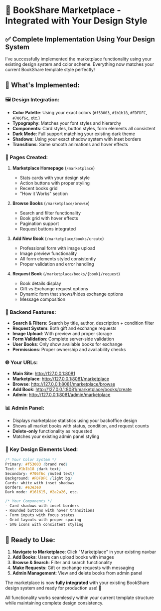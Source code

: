 # 🎨 BookShare Marketplace - Integrated with Your Design Style

## ✅ **Complete Implementation Using Your Design System**

I've successfully implemented the marketplace functionality using your existing design system and color scheme. Everything now matches your current BookShare template style perfectly!

## 🎯 **What's Implemented:**

### **🖼️ Design Integration:**
- **Color Palette**: Using your exact colors (`#f53003`, `#1b1b18`, `#FDFDFC`, `#706f6c`, etc.)
- **Typography**: Matches your font styles and hierarchy
- **Components**: Card styles, button styles, form elements all consistent
- **Dark Mode**: Full support matching your existing dark theme
- **Shadows**: Using your exact shadow system with inset borders
- **Transitions**: Same smooth animations and hover effects

### **📱 Pages Created:**

1. **Marketplace Homepage** (`/marketplace`)
   - Stats cards with your design style
   - Action buttons with proper styling
   - Recent books grid
   - "How it Works" section

2. **Browse Books** (`/marketplace/browse`) 
   - Search and filter functionality
   - Book grid with hover effects
   - Pagination support
   - Request buttons integrated

3. **Add New Book** (`/marketplace/books/create`)
   - Professional form with image upload
   - Image preview functionality
   - All form elements styled consistently
   - Proper validation and error handling

4. **Request Book** (`/marketplace/books/{book}/request`)
   - Book details display
   - Gift vs Exchange request options
   - Dynamic form that shows/hides exchange options
   - Message composition

### **🔧 Backend Features:**
- **Search & Filters**: Search by title, author, description + condition filter
- **Request System**: Both gift and exchange requests
- **Image Upload**: With preview and proper storage
- **Form Validation**: Complete server-side validation
- **User Books**: Only show available books for exchange
- **Permissions**: Proper ownership and availability checks

### **🌐 Your URLs:**
- **Main Site**: http://127.0.0.1:8081
- **Marketplace**: http://127.0.0.1:8081/marketplace
- **Browse**: http://127.0.0.1:8081/marketplace/browse  
- **Add Book**: http://127.0.0.1:8081/marketplace/books/create
- **Admin**: http://127.0.0.1:8081/admin/marketplace

### **📊 Admin Panel:**
- Displays marketplace statistics using your backoffice design
- Shows all market books with status, condition, and request counts
- **Delete-only** functionality as requested
- Matches your existing admin panel styling

### **🎨 Key Design Elements Used:**
```css
/* Your Color System */
Primary: #f53003 (brand red)
Text: #1b1b18 (dark text)
Secondary: #706f6c (muted text)
Background: #FDFDFC (light bg)
Cards: white with inset shadows
Borders: #e3e3e0
Dark mode: #161615, #2a2a26, etc.

/* Your Components */
- Card shadows with inset borders
- Rounded buttons with hover transitions
- Form inputs with focus states
- Grid layouts with proper spacing
- SVG icons with consistent styling
```

## 🚀 **Ready to Use:**

1. **Navigate to Marketplace**: Click "Marketplace" in your existing navbar
2. **Add Books**: Users can upload books with images
3. **Browse & Search**: Filter and search functionality
4. **Make Requests**: Gift or exchange requests with messaging
5. **Admin Management**: View and delete books from admin panel

The marketplace is now **fully integrated** with your existing BookShare design system and ready for production use! 🎉

All functionality works seamlessly within your current template structure while maintaining complete design consistency.